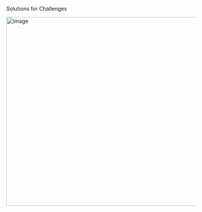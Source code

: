 Solutions for Challenges

<img width="896" height="503" alt="image" src="https://github.com/user-attachments/assets/538030cf-779c-41fd-97bd-6cef1b2d1088" />
